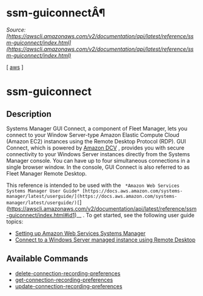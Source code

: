 # ssm-guiconnectÂ¶

*Source: [https://awscli.amazonaws.com/v2/documentation/api/latest/reference/ssm-guiconnect/index.html](https://awscli.amazonaws.com/v2/documentation/api/latest/reference/ssm-guiconnect/index.html)*

[ [aws](https://awscli.amazonaws.com/v2/documentation/api/latest/reference/index.html#cli-aws) ]

# ssm-guiconnect

## Description

Systems Manager GUI Connect, a component of Fleet Manager, lets you connect to your Window Server-type Amazon Elastic Compute Cloud (Amazon EC2) instances using the Remote Desktop Protocol (RDP). GUI Connect, which is powered by [Amazon DCV](https://docs.aws.amazon.com/dcv/latest/adminguide/what-is-dcv.html) , provides you with secure connectivity to your Windows Server instances directly from the Systems Manager console. You can have up to four simultaneous connections in a single browser window. In the console, GUI Connect is also referred to as Fleet Manager Remote Desktop.

This reference is intended to be used with the ` *Amazon Web Services Systems Manager User Guide* [https://docs.aws.amazon.com/systems-manager/latest/userguide/](https://docs.aws.amazon.com/systems-manager/latest/userguide/)[`](https://awscli.amazonaws.com/v2/documentation/api/latest/reference/ssm-guiconnect/index.html#id1)__ . To get started, see the following user guide topics:

- [Setting up Amazon Web Services Systems Manager](https://docs.aws.amazon.com/systems-manager/latest/userguide/systems-manager-setting-up.html)
- [Connect to a Windows Server managed instance using Remote Desktop](https://docs.aws.amazon.com/systems-manager/latest/userguide/fleet-rdp.html)

## Available Commands

- [delete-connection-recording-preferences](https://awscli.amazonaws.com/v2/documentation/api/latest/reference/ssm-guiconnect/delete-connection-recording-preferences.html)
- [get-connection-recording-preferences](https://awscli.amazonaws.com/v2/documentation/api/latest/reference/ssm-guiconnect/get-connection-recording-preferences.html)
- [update-connection-recording-preferences](https://awscli.amazonaws.com/v2/documentation/api/latest/reference/ssm-guiconnect/update-connection-recording-preferences.html)